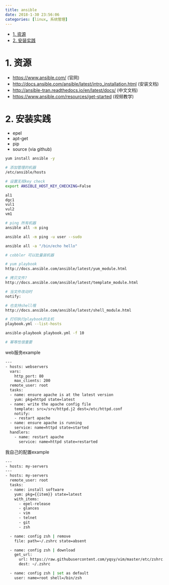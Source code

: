 ```yaml
---
title: ansible
date: 2018-1-30 23:56:06
categories: [linux, 系统管理]
---
```

<!-- TOC -->

- [1. 资源](#1-资源)
- [2. 安装实践](#2-安装实践)

<!-- /TOC -->


<a id="markdown-1-资源" name="1-资源"></a>
# 1. 资源

* https://www.ansible.com/ (官网)
* http://docs.ansible.com/ansible/latest/intro_installation.html (安装文档)
* http://ansible-tran.readthedocs.io/en/latest/docs/ (中文文档)
* https://www.ansible.com/resources/get-started (视频教学)

<a id="markdown-2-安装实践" name="2-安装实践"></a>
# 2. 安装实践

* epel
* apt-get
* pip
* source (via github)

```bash
yum install ansible -y

# 添加管理的机器
/etc/ansible/hosts

# 设置无视key check
export ANSIBLE_HOST_KEY_CHECKING=False

al1
dgc1
vul1
vul2
vm1

# ping 所有机器
ansible all -m ping

ansible all -m ping -u user --sudo

ansible all -a "/bin/echo hello"

# cobbler 可以批量装机器

# yum playbook
http://docs.ansible.com/ansible/latest/yum_module.html

# 拷贝文件?
http://docs.ansible.com/ansible/latest/template_module.html

# 当文件改动时
notify:

# 也支持shell哦
http://docs.ansible.com/ansible/latest/shell_module.html

# 打印执行playbook的主机
playbook.yml --list-hosts

ansible-playbook playbook.yml -f 10

# 幂等性很重要
```

web服务example
```bash
---
- hosts: webservers
  vars:
    http_port: 80
    max_clients: 200
  remote_user: root
  tasks:
  - name: ensure apache is at the latest version
    yum: pkg=httpd state=latest
  - name: write the apache config file
    template: src=/srv/httpd.j2 dest=/etc/httpd.conf
    notify:
    - restart apache
  - name: ensure apache is running
    service: name=httpd state=started
  handlers:
    - name: restart apache
      service: name=httpd state=restarted
```

我自己的配置example
```bash
---
- hosts: my-servers
---
- hosts: my-servers
  remote_user: root
  tasks:
  - name: install software
    yum: pkg={{item}} state=latest
    with_items:
      - epel-release
      - glances
      - vim
      - telnet
      - git
      - zsh

  - name: config zsh | remove
    file: path=~/.zshrc state=absent

  - name: config zsh | download
    get_url:
      url: https://raw.githubusercontent.com/yqsy/vim/master/etc/zshrc.zsh
      dest: ~/.zshrc

  - name: config zsh | set as default
    user: name=root shell=/bin/zsh
```
